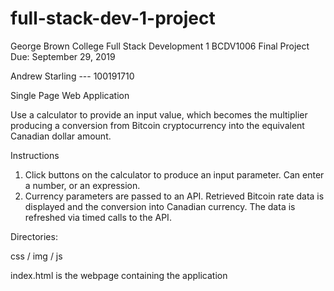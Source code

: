 # full-stack-dev-1-project

George Brown College
Full Stack Development 1
BCDV1006
Final Project
Due: September 29, 2019


Andrew Starling --- 100191710

Single Page Web Application

Use a calculator to provide an input value, which becomes the multiplier
producing a conversion from Bitcoin cryptocurrency into the equivalent
Canadian dollar amount.

Instructions
1. Click buttons on the calculator to produce an input parameter.
   Can enter a number, or an expression.
2. Currency parameters are passed to an API. Retrieved Bitcoin rate data is displayed
   and the conversion into Canadian currency. The data is refreshed via timed calls to the API.

Directories:

css / img / js

index.html is the webpage containing the application
